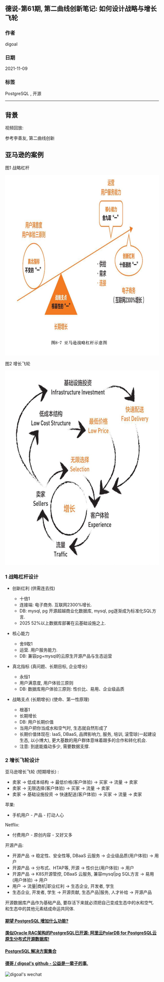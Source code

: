 ## 德说-第61期, 第二曲线创新笔记: 如何设计战略与增长飞轮     
    
### 作者    
digoal    
    
### 日期    
2021-11-09    
    
### 标签    
PostgreSQL , 开源     
    
----    
    
## 背景    
视频回放:  
    
参考李善友, 第二曲线创新     
    
## 亚马逊的案例    
      
图1  战略杠杆     
    
![pic](20211109_03_pic_002.png)    
    
图2  增长飞轮    
      
![pic](20211109_03_pic_001.png)    
      
### 1 战略杠杆设计    
    
- 创新红利 (供需连去找)     
    - 十倍1       
    - 连接端: 电子商务. 互联网2300%增长.        
    - DB: mysql, pg 开源超越商业化数据库, mysql, pg逐渐成为标准化SQL方言.        
    - 2025 52%以上数据库部署在云基础设施之上.       
    
- 核心能力     
    - 舍9取1     
    - 运营. 用户服务能力.    
    - DB: 兼容pg+mysql的云原生开源产品与生态运营    
    
    
- 真北指标  (真问题、长期目标, 企业增长)     
    - 永恒1     
    - 用户满意度, 用户体验三原则    
    - DB: 数据库用户体验三原则: 性价比、易用、企业级品质     
    
- 战略支点 (长期增长) (使命、第一性原理)        
    - 根基1      
    - 长期增长    
    - DB: 用户长期价值    
    - 当用户把你当成水和空气时, 生态就自然形成了    
    - 长期价值体现在: IaaS, DBaaS, 品牌影响力, 服务, 培训, 滚雪球(一起建设生态, 以小博大), 更大基数的用户群体意味着跟多的合作和转化机会.     
    - 注意: 到底能撬动多少, 需要数据支撑.  
    
    
### 2 增长飞轮设计       
    
亚马逊增长飞轮 (短期增长)    :     
- 卖家 -> 低成本结构 -> 最低价格(客户体验) -> 买家 -> 流量 -> 卖家    
- 卖家 -> 无限选择(客户体验) -> 买家 -> 流量 -> 卖家    
- 卖家 -> 基础设施投资 -> 快速配送(客户体验) -> 买家 -> 流量 -> 卖家    
     
苹果:     
- 手机用户 - 产品 - 打动人心         
  
Netflix:     
- 付费用户 - 原创内容 - 又好又多         
    
开源产品:     
- 开源产品 -> 稳定性、安全性等, DBaaS 云服务 -> 企业级品质(用户体验) -> 用户    
- 开源产品 -> 分布式、HTAP等, 开源 -> 性价比(用户体验) -> 用户    
- 开源产品 -> K8S开源管控, DBaaS 云服务, 兼容mysql|pg SQL方言 -> 易用(用户体验) -> 用户    
- 用户 -> 流量|商机|职业红利 -> 生态企业, 开发者, 学生     
- 生态企业, 开发者, 学生 -> 开源贡献, 生态产品|服务, 人才补给 -> 开源产品    
  
开源数据库产品作为基础产品, 要存活下来就必须把自己变成生态中的水和空气.  和生态中的其他元素结成命运共同体.          
    
    
  
#### [期望 PostgreSQL 增加什么功能?](https://github.com/digoal/blog/issues/76 "269ac3d1c492e938c0191101c7238216")
  
  
#### [类似Oracle RAC架构的PostgreSQL已开源: 阿里云PolarDB for PostgreSQL云原生分布式开源数据库!](https://github.com/ApsaraDB/PolarDB-for-PostgreSQL "57258f76c37864c6e6d23383d05714ea")
  
  
#### [PostgreSQL 解决方案集合](https://yq.aliyun.com/topic/118 "40cff096e9ed7122c512b35d8561d9c8")
  
  
#### [德哥 / digoal's github - 公益是一辈子的事.](https://github.com/digoal/blog/blob/master/README.md "22709685feb7cab07d30f30387f0a9ae")
  
  
![digoal's wechat](../pic/digoal_weixin.jpg "f7ad92eeba24523fd47a6e1a0e691b59")
  
